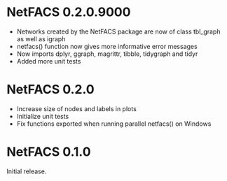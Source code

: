 # NetFACS 0.2.0.9000

- Networks created by the NetFACS package are now of class tbl_graph as well as igraph
- netfacs() function now gives more informative error messages
- Now imports dplyr, ggraph, magrittr, tibble, tidygraph and tidyr
- Added more unit tests

# NetFACS 0.2.0

- Increase size of nodes and labels in plots
- Initialize unit tests
- Fix functions exported when running parallel netfacs() on Windows  

# NetFACS 0.1.0

Initial release.
